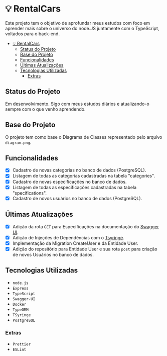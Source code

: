 # 💡 RentalCars

Este projeto tem o objetivo de aprofundar meus estudos com foco em aprender mais sobre o universo do node.JS juntamente com o TypeScript, voltados para o back-end.

<!-- # Tópicos -->

- [💡 RentalCars](#-rentalcars)
  - [Status do Projeto](#status-do-projeto)
  - [Base do Projeto](#base-do-projeto)
  - [Funcionalidades](#funcionalidades)
  - [Últimas Atualizações](#últimas-atualizações)
  - [Tecnologias Utilizadas](#tecnologias-utilizadas)
    - [Extras](#extras)

## Status do Projeto

Em desenvolvimento. Sigo com meus estudos diários e atualizando-o sempre com o que venho aprendendo.

## Base do Projeto

O projeto tem como base o Diagrama de Classes representado pelo arquivo `diagram.png`.

## Funcionalidades

- [x] Cadastro de novas categorias no banco de dados (PostgreSQL).
- [x] Listagem de todas as categorias cadastradas na tabela "categories".
- [x] Cadastro de novas especificações no banco de dados.
- [x] Listagem de todas as especificações cadastradas na tabela "specifications".
- [x] Cadastro de novos usuários no banco de dados (PostgreSQL).

## Últimas Atualizações

- [x] Adição da rota `GET` para Especificações na documentação do [Swagger UI](https://swagger.io/specification/v3/).
- [x] Adição de Injeções de Dependências com o [Tsyringe](https://github.com/microsoft/tsyringe).
- [x] Implementação da Migration CreateUser e da Entidade User.
- [x] Adição do repositório para Entidade User e sua rota `post` para criação de novos Usuários no banco de dados.

## Tecnologias Utilizadas

- `node.js`
- `Express`
- `TypeScript`
- `Swagger-UI`
- `Docker`
- `TypeORM`
- `TSyringe`
- `PostgreSQL`

### Extras

- `Prettier`
- `ESLint`
